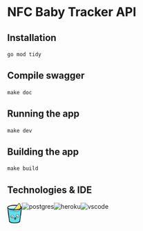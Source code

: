 # NFC Baby Tracker API

## Installation

```
go mod tidy
```

## Compile swagger

```
make doc
```

## Running the app

```
make dev
```

## Building the app

```
make build
```

## Technologies & IDE

<div>
    <img style="float: left" src="https://raw.githubusercontent.com/gin-gonic/logo/master/color.png" height="48" alt="gin"> &nbsp;
    <img style="float: left" src="https://upload.wikimedia.org/wikipedia/commons/thumb/2/29/Postgresql_elephant.svg/800px-Postgresql_elephant.svg.png" height="48" alt="postgres"> &nbsp;
    <img style="float: left" src="https://upload.wikimedia.org/wikipedia/commons/e/ec/Heroku_logo.svg" height="48" alt="heroku"> &nbsp;
    <img style="float: left" src="https://code.visualstudio.com/assets/updates/1_35/logo-stable.png" height="48" alt="vscode">
</div>
